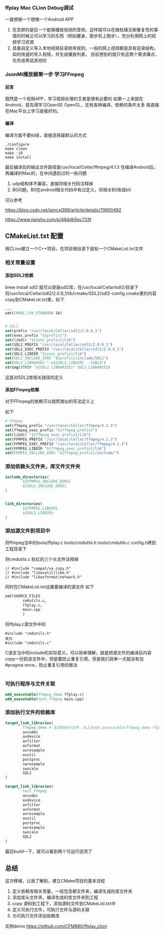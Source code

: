 ### ffplay Mac CLion Debug调试

一直想做一个想做一个Android APP 
1. 在息屏的是后一个能够播放视频的音频，这样就可以在做枯燥无聊重复性的事情的时候又可以学习的东西（例如健身，跑步机上跑步），充分利用网上的视频学习资源
2. 具备自定义导入本地视频目录排序规则，一般的网上视频都是具有目录结构，如何快速的导入视频，并生成播放列表。
目前想到的就只有这两个需求痛点，先完成再说其他的

### JsonMi播放器第一步 学习FFmpeg

#### 前言
既然是一个视频APP，学习视频处理的王者是很有必要的
如果一上来就在Android，首先得学习OpenSE OpenGL，还有各种编译，依赖的条件太多
故直接在Mac平台上学习是极好的。

#### 编译
编译方面不要纠结，直接选择最默认的方式
```$shell
./configure
make clean 
make -j8
make install
```
最后编译后的输出文件路径是/usr/local/Cellar/ffmpeg/4.1.3
在编译Android后，再编译的Mac的，在中间遇到过的一些问题
1. udp结构体不兼容，直接将相关代码注释掉
2. B0问题，B0在android相关代码中有过定义，将相关B0改成b0

可以参考

https://blog.csdn.net/iamcxl369/article/details/79900492

https://www.jianshu.com/p/484db5ec733f

## CMakeList.txt 配置

用CLion建立一个C++项目，在项目根目录下就有一个CMakeList.txt文件

### 相关常量设置

#### 添加SDL2依赖
brew install sdl2 就可以安装sdl2库，在/usr/local/Cellar/sdl2/目录下
将/usr/local/Cellar/sdl2/2.0.9_1/lib/cmake/SDL2/sdl2-config.cmake里的内容
copy到CMakeList.txt里，如下
```cmake
...
set(CMAKE_CXX_STANDARD 14)


# SDL2
set(prefix "/usr/local/Cellar/sdl2/2.0.9_1")
set(exec_prefix "${prefix}")
set(libdir "${exec_prefix}/lib")
set(SDL2_PREFIX "/usr/local/Cellar/sdl2/2.0.9_1")
set(SDL2_EXEC_PREFIX "/usr/local/Cellar/sdl2/2.0.9_1")
set(SDL2_LIBDIR "${exec_prefix}/lib")
set(SDL2_INCLUDE_DIRS "${prefix}/include/SDL2")
set(SDL2_LIBRARIES "-L${SDL2_LIBDIR}  -lSDL2")
string(STRIP "${SDL2_LIBRARIES}" SDL2_LIBRARIES)


```

这是对SDL2库相关路径的定义

#### 添加FFmpeg依赖
对于FFmpeg的依赖可以按照类似的写法定义上

如下
```cmake
# FFmpeg
set(ffmpeg_prefix "/usr/local/Cellar/ffmpeg/4.1.3")
set(ffmpeg_exec_prefix "${ffmpeg_prefix}")
set(libdir "${ffmpeg_exec_prefix}/lib")
set(FFMPEG_PREFIX "/usr/local/Cellar/ffmpeg/4.1.3")
set(FFMPEG_EXEC_PREFIX "/usr/local/Cellar/ffmpeg/4.1.3")
set(FFMPEG_LIBDIR "${ffmpeg_exec_prefix}/lib")
set(FFMPEG_INCLUDE_DIRS "${ffmpeg_prefix}/include/")

```

### 添加依赖头文件夹，库文件文件夹
```cmake
include_directories(
        ${FFMPEG_INCLUDE_DIRS}
        ${SDL2_INCLUDE_DIRS}
)


link_directories(
        ${FFMPEG_LIBDIR}
        ${SDL2_LIBDIR}
)
```

### 添加源文件到项目中
将ffmpeg当中的tools/ffplay.c tools/cmdutils.h tools/cmdutils.c config.h拷到工程目录下

将cmdutils.c 标红的三个头文件注释掉
```
// #include "compat/va_copy.h"
// #include "libavutil/libm.h"
// #include "libavformat/network.h"
```
同时在CMakeList.txt设置要编译的源文件
如下
```cmake
set(SOURCE_FILES
        cmdutils.c,
        ffplay.c,
        main.cpp
        )
```
将ffplay.c源文件中的
```
#include "cmdutils.h"
改为
#include "cmdutils.c"
```
C语言当中的include的实际意义，可以简单理解，就是把源文件的编译后内容copy一份到该文件中，但是要防止重复引用，但是我们简单一点就没有加#pragma once，防止重复引用的做法
#
### 可执行程序与文件关联
```cmake
add_executable(ffmpeg_demo ffplay.c)
add_executable(test_ffmpeg main.cpp)
```

### 添加执行文件的依赖库
```cmake
target_link_libraries(
        ffmpeg_demo # 生成的执行文件，与上方add_executable(ffmpeg_demo ffplay.c)一致
        avcodec
        avdevice
        avfilter
        avformat
        avresample
        avutil
        postproc
        swresample
        swscale
        SDL2
)

target_link_libraries(
        test_ffmpeg
        avcodec
        avdevice
        avfilter
        avformat
        avresample
        avutil
        postproc
        swresample
        swscale
        SDL2
)

```
最后build一下，就可以看到两个可运行选项了

## 总结
这次移植，让我了解到，建立CMake项目的基本流程
1. 定义依赖库相关常量，一般包含都文件夹，编译生成的库文件夹
2. 添加库头文件夹，编译生成的库文件夹到工程
3. copy 源码到工程下，添加源码文件到CMakeList.txt中
4. 定义可执行文件，可执行文件与源码关联
5. 为可执行文件添加依赖库

实例demo
https://github.com/CFM880/ffplay_clion